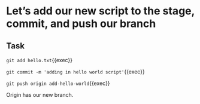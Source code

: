 # Let’s add our new script to the stage, commit, and push our branch

## Task

`git add hello.txt`{{exec}}  

`git commit -m 'adding in hello world script'`{{exec}}  

`git push origin add-hello-world`{{exec}}  

Origin has our new branch.

